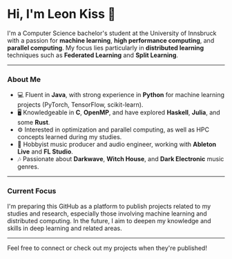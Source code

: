 # Hi, I'm Leon Kiss 👋

I'm a Computer Science bachelor's student at the University of Innsbruck with a passion for **machine learning**, **high performance computing**, and **parallel computing**. My focus lies particularly in **distributed learning** techniques such as **Federated Learning** and **Split Learning**.

---

### About Me

- 💻 Fluent in **Java**, with strong experience in **Python** for machine learning projects (PyTorch, TensorFlow, scikit-learn).
- 🖥️ Knowledgeable in **C**, **OpenMP**, and have explored **Haskell**, **Julia**, and some **Rust**.
- ⚙️ Interested in optimization and parallel computing, as well as HPC concepts learned during my studies.
- 🎵 Hobbyist music producer and audio engineer, working with **Ableton Live** and **FL Studio**.
- 🎶 Passionate about **Darkwave**, **Witch House**, and **Dark Electronic** music genres.

---

### Current Focus

I'm preparing this GitHub as a platform to publish projects related to my studies and research, especially those involving machine learning and distributed computing. In the future, I aim to deepen my knowledge and skills in deep learning and related areas.

---

Feel free to connect or check out my projects when they're published!
